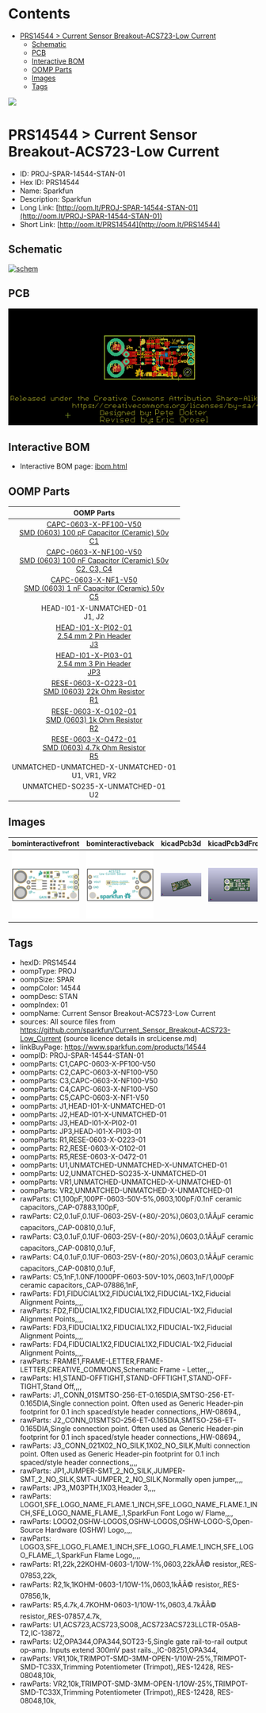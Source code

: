 



Contents
========

* [PRS14544 > Current Sensor Breakout-ACS723-Low Current](#prs14544--current-sensor-breakout-acs723-low-current)
	* [Schematic](#schematic)
	* [PCB](#pcb)
	* [Interactive BOM](#interactive-bom)
	* [OOMP Parts](#oomp-parts)
	* [Images](#images)
	* [Tags](#tags)
  
![][im]
# PRS14544 > Current Sensor Breakout-ACS723-Low Current

- ID: PROJ-SPAR-14544-STAN-01
- Hex ID: PRS14544
- Name: Sparkfun
- Description: Sparkfun
- Long Link: [http://oom.lt/PROJ-SPAR-14544-STAN-01](http://oom.lt/PROJ-SPAR-14544-STAN-01)
- Short Link: [http://oom.lt/PRS14544](http://oom.lt/PRS14544)

## Schematic
  
[![schem](eagleSchemImage.png)](eagleSchemImage.png)
## PCB
  
[![pcb](eagleImage.png)](eagleImage.png)
## Interactive BOM

- Interactive BOM page: [ibom.html](https://htmlpreview.github.io/?https://github.com/oomlout/oomlout_OOMP_projects/blob/main/PROJ-SPAR-14544-STAN-01/kicad/bom/ibom.html)

## OOMP Parts
  

|OOMP Parts|
| :---: |
|[CAPC-0603-X-PF100-V50<br> SMD (0603) 100 pF Capacitor (Ceramic) 50v<br> C1](https://github.com/oomlout/oomlout_OOMP_parts/tree/main/CAPC-0603-X-PF100-V50/)|
|[CAPC-0603-X-NF100-V50<br> SMD (0603) 100 nF Capacitor (Ceramic) 50v<br> C2, C3, C4](https://github.com/oomlout/oomlout_OOMP_parts/tree/main/CAPC-0603-X-NF100-V50/)|
|[CAPC-0603-X-NF1-V50<br> SMD (0603) 1 nF Capacitor (Ceramic) 50v<br> C5](https://github.com/oomlout/oomlout_OOMP_parts/tree/main/CAPC-0603-X-NF1-V50/)|
|HEAD-I01-X-UNMATCHED-01<BR>J1, J2|
|[HEAD-I01-X-PI02-01<br> 2.54 mm 2 Pin Header<br> J3](https://github.com/oomlout/oomlout_OOMP_parts/tree/main/HEAD-I01-X-PI02-01/)|
|[HEAD-I01-X-PI03-01<br> 2.54 mm 3 Pin Header<br> JP3](https://github.com/oomlout/oomlout_OOMP_parts/tree/main/HEAD-I01-X-PI03-01/)|
|[RESE-0603-X-O223-01<br> SMD (0603) 22k Ohm Resistor<br> R1](https://github.com/oomlout/oomlout_OOMP_parts/tree/main/RESE-0603-X-O223-01/)|
|[RESE-0603-X-O102-01<br> SMD (0603) 1k Ohm Resistor<br> R2](https://github.com/oomlout/oomlout_OOMP_parts/tree/main/RESE-0603-X-O102-01/)|
|[RESE-0603-X-O472-01<br> SMD (0603) 4.7k Ohm Resistor<br> R5](https://github.com/oomlout/oomlout_OOMP_parts/tree/main/RESE-0603-X-O472-01/)|
|UNMATCHED-UNMATCHED-X-UNMATCHED-01<BR>U1, VR1, VR2|
|UNMATCHED-SO235-X-UNMATCHED-01<BR>U2|

## Images
  
  

|bominteractivefront|bominteractiveback|kicadPcb3d|kicadPcb3dFront|kicadPcb3dBack|eagleImage|eagleSchemImage|pcbdraw|pcbdrawback|
| :---: | :---: | :---: | :---: | :---: | :---: | :---: | :---: | :---: |
|[![bominteractivefront](bomFront_140.png)](bomFront.png)|[![bominteractiveback](bomBack_140.png)](bomBack.png)|[![kicadPcb3d](kicadPcb3d_140.png)](kicadPcb3d.png)|[![kicadPcb3dFront](kicadPcb3dFront_140.png)](kicadPcb3dFront.png)|[![kicadPcb3dBack](kicadPcb3dBack_140.png)](kicadPcb3dBack.png)|[![eagleImage](eagleImage_140.png)](eagleImage.png)|[![eagleSchemImage](eagleSchemImage_140.png)](eagleSchemImage.png)|[![pcbdraw](pcbdraw_140.png)](pcbdraw.png)|[![pcbdrawback](pcbdrawBack_140.png)](pcbdrawBack.png)|

## Tags

- hexID: PRS14544
- oompType: PROJ
- oompSize: SPAR
- oompColor: 14544
- oompDesc: STAN
- oompIndex: 01
- oompName: Current Sensor Breakout-ACS723-Low Current
- sources: All source files from https://github.com/sparkfun/Current_Sensor_Breakout-ACS723-Low_Current (source licence details in srcLicense.md)
- linkBuyPage: https://www.sparkfun.com/products/14544
- oompID: PROJ-SPAR-14544-STAN-01
- oompParts: C1,CAPC-0603-X-PF100-V50
- oompParts: C2,CAPC-0603-X-NF100-V50
- oompParts: C3,CAPC-0603-X-NF100-V50
- oompParts: C4,CAPC-0603-X-NF100-V50
- oompParts: C5,CAPC-0603-X-NF1-V50
- oompParts: J1,HEAD-I01-X-UNMATCHED-01
- oompParts: J2,HEAD-I01-X-UNMATCHED-01
- oompParts: J3,HEAD-I01-X-PI02-01
- oompParts: JP3,HEAD-I01-X-PI03-01
- oompParts: R1,RESE-0603-X-O223-01
- oompParts: R2,RESE-0603-X-O102-01
- oompParts: R5,RESE-0603-X-O472-01
- oompParts: U1,UNMATCHED-UNMATCHED-X-UNMATCHED-01
- oompParts: U2,UNMATCHED-SO235-X-UNMATCHED-01
- oompParts: VR1,UNMATCHED-UNMATCHED-X-UNMATCHED-01
- oompParts: VR2,UNMATCHED-UNMATCHED-X-UNMATCHED-01
- rawParts: C1,100pF,100PF-0603-50V-5%,0603,100pF/0.1nF ceramic capacitors,,CAP-07883,100pF,
- rawParts: C2,0.1uF,0.1UF-0603-25V-(+80/-20%),0603,0.1ÃÂµF ceramic capacitors,,CAP-00810,0.1uF,
- rawParts: C3,0.1uF,0.1UF-0603-25V-(+80/-20%),0603,0.1ÃÂµF ceramic capacitors,,CAP-00810,0.1uF,
- rawParts: C4,0.1uF,0.1UF-0603-25V-(+80/-20%),0603,0.1ÃÂµF ceramic capacitors,,CAP-00810,0.1uF,
- rawParts: C5,1nF,1.0NF/1000PF-0603-50V-10%,0603,1nF/1,000pF ceramic capacitors,,CAP-07886,1nF,
- rawParts: FD1,FIDUCIAL1X2,FIDUCIAL1X2,FIDUCIAL-1X2,Fiducial Alignment Points,,,,
- rawParts: FD2,FIDUCIAL1X2,FIDUCIAL1X2,FIDUCIAL-1X2,Fiducial Alignment Points,,,,
- rawParts: FD3,FIDUCIAL1X2,FIDUCIAL1X2,FIDUCIAL-1X2,Fiducial Alignment Points,,,,
- rawParts: FD4,FIDUCIAL1X2,FIDUCIAL1X2,FIDUCIAL-1X2,Fiducial Alignment Points,,,,
- rawParts: FRAME1,FRAME-LETTER,FRAME-LETTER,CREATIVE_COMMONS,Schematic Frame - Letter,,,,
- rawParts: H1,STAND-OFFTIGHT,STAND-OFFTIGHT,STAND-OFF-TIGHT,Stand Off,,,,
- rawParts: J1,,CONN_01SMTSO-256-ET-0.165DIA,SMTSO-256-ET-0.165DIA,Single connection point. Often used as Generic Header-pin footprint for 0.1 inch spaced/style header connections,,HW-08694,,
- rawParts: J2,,CONN_01SMTSO-256-ET-0.165DIA,SMTSO-256-ET-0.165DIA,Single connection point. Often used as Generic Header-pin footprint for 0.1 inch spaced/style header connections,,HW-08694,,
- rawParts: J3,,CONN_021X02_NO_SILK,1X02_NO_SILK,Multi connection point. Often used as Generic Header-pin footprint for 0.1 inch spaced/style header connections,,,,
- rawParts: JP1,JUMPER-SMT_2_NO_SILK,JUMPER-SMT_2_NO_SILK,SMT-JUMPER_2_NO_SILK,Normally open jumper,,,,
- rawParts: JP3,,M03PTH,1X03,Header 3,,,,
- rawParts: LOGO1,SFE_LOGO_NAME_FLAME.1_INCH,SFE_LOGO_NAME_FLAME.1_INCH,SFE_LOGO_NAME_FLAME_.1,SparkFun Font Logo w/ Flame,,,,
- rawParts: LOGO2,OSHW-LOGOS,OSHW-LOGOS,OSHW-LOGO-S,Open-Source Hardware (OSHW) Logo,,,,
- rawParts: LOGO3,SFE_LOGO_FLAME.1_INCH,SFE_LOGO_FLAME.1_INCH,SFE_LOGO_FLAME_.1,SparkFun Flame Logo,,,,
- rawParts: R1,22k,22KOHM-0603-1/10W-1%,0603,22kÃÂ© resistor,,RES-07853,22k,
- rawParts: R2,1k,1KOHM-0603-1/10W-1%,0603,1kÃÂ© resistor,,RES-07856,1k,
- rawParts: R5,4.7k,4.7KOHM-0603-1/10W-1%,0603,4.7kÃÂ© resistor,,RES-07857,4.7k,
- rawParts: U1,ACS723,ACS723,SO08,,ACS723ACS723LLCTR-05AB-T2,IC-13872,,
- rawParts: U2,OPA344,OPA344,SOT23-5,Single gate rail-to-rail output op-amp. Inputs extend 300mV past rails.,,IC-08251,OPA344,
- rawParts: VR1,10k,TRIMPOT-SMD-3MM-OPEN-1/10W-25%,TRIMPOT-SMD-TC33X,Trimming Potentiometer (Trimpot),,RES-12428, RES-08048,10k,
- rawParts: VR2,10k,TRIMPOT-SMD-3MM-OPEN-1/10W-25%,TRIMPOT-SMD-TC33X,Trimming Potentiometer (Trimpot),,RES-12428, RES-08048,10k,



[im]: kicadPcb3d_450.png
